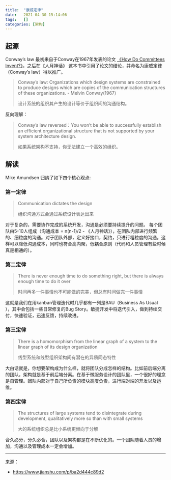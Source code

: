 ```yaml
---
title:  "康威定律"
date:   2021-04-30 15:14:06
tags:   []
categories: [架构]
---
```


## 起源

Conway’s law 最初来自于Conway在1967年发表的论文
[《How Do Committees Invent?》](http://www.melconway.com/Home/pdf/committees.pdf)，之后在《人月神话》
这本书中引用了论文的结论，并命名为康威定律（Conway’s law）得以推广。

> Conway’s law: Organizations which design systems are constrained to produce designs which are copies of the communication structures of these organizations. - Melvin Conway(1967)
>
> 设计系统的组织其产生的设计等价于组织间的沟通结构。

反向理解：

> Conway’s law reversed：You won’t be able to successfully establish an efficient organizational structure that is not supported by your system architecture design.
>
> 如果系统架构不支持，你无法建立一个高效的组织。

## 解读
Mike Amundsen 归纳了如下四个核心观点:

### 第一定律

> Communication dictates the design
> 
> 组织沟通方式会通过系统设计表达出来

对于复杂的，需要协作完成的系统开发，沟通是必须要持续提升的问题。
每个团队由5-10人组成（沟通成本 = n(n-1)/2 - 《人月神话》），在团队内部进行频繁的、细粒度的沟通。对于团队外部，定义好接口，契约，只进行粗粒度的沟通。这样可以降低沟通成本，同时也符合高内聚，低耦合原则（代码和人员管理有些时候真是相通的）。

### 第二定律
> There is never enough time to do something right, but there is always enough time to do it over
> 
> 时间再多一件事情也不可能做的完美，但总有时间做完一件事情

这就是我们在用kanban管理迭代时几乎都有一列是BAU（Business As Usual ），其中会包括一些日常修复的Bug Story。敏捷开发中将迭代引入，做到持续交付，快速验证，迅速反馈，持续改进。

### 第三定律
> There is a homomorphism from the linear graph of a system to the linear graph of its design organization
> 
> 线型系统和线型组织架构间有潜在的异质同态特性

大白话就是，你想要架构成为什么样，就将团队分成怎样的结构。比如前后端分离的团队，架构就是基于前后端分离。在基于微服务设计的团队里，一个很好的理念是自管理。团队内部对于自己所负责的模块高度负责，进行端对端的开发以及运维。

### 第四定律
> The structures of large systems tend to disintegrate during development, qualitatively more so than with small systems
> 
> 大的系统组织总是比小系统更倾向于分解

合久必分，分久必合，团队以及架构都是在不断优化的。一个团队随着人员的增加，沟通以及管理成本一定会增加。

---
来源：
- https://www.jianshu.com/p/ba2d444c89d2

